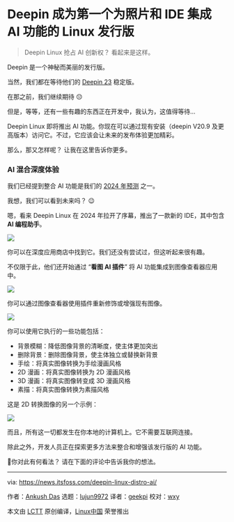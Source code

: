 [#]: subject: "Deepin becomes the first Linux distro to integrate AI features for Photos and IDE"
[#]: via: "https://news.itsfoss.com/deepin-linux-distro-ai/"
[#]: author: "Ankush Das https://news.itsfoss.com/author/ankush/"
[#]: collector: "lujun9972/lctt-scripts-1700446145"
[#]: translator: "geekpi"
[#]: reviewer: "wxy"
[#]: publisher: "wxy"
[#]: url: "https://linux.cn/article-16546-1.html"

Deepin 成为第一个为照片和 IDE  集成 AI 功能的 Linux 发行版
======

> Deepin Linux 抢占 AI 创新权？ 看起来是这样。

Deepin 是一个神秘而美丽的发行版。

当然，我们都在等待他们的 [Deepin 23][1] 稳定版。

在那之前，我们继续期待 😔

但是，等等，还有一些有趣的东西正在开发中，我认为，这值得等待...

Deepin Linux 即将推出 AI 功能。你现在可以通过现有安装（deepin V20.9 及更高版本）访问它。不过，它应该会让未来的发布体验更加精彩。

那么，那又怎样呢？ 让我在这里告诉你更多。

### AI 混合深度体验

我们已经提到整合 AI 功能是我们的 [2024 年预测][2] 之一。

我想，我们可以看到未来吗？ 😉

嗯，看来 Deepin Linux 在 2024 年拉开了序幕，推出了一款新的 IDE，其中包含 **AI 编程助手**。

![][3]

你可以在深度应用商店中找到它。我们还没有尝试过，但这听起来很有趣。

不仅限于此，他们还开始通过 “**看图 AI 插件**” 将 AI 功能集成到图像查看器应用中。

![][4]

你可以通过图像查看器使用插件重新修饰或增强现有图像。

![][5]

你可以使用它执行的一些功能包括：

   * 背景模糊：降低图像背景的清晰度，使主体更加突出
   * 删除背景：删除图像背景，使主体独立或替换新背景
   * 手绘：将真实图像转换为手绘漫画风格
   * 2D 漫画：将真实图像转换为 2D 漫画风格
   * 3D 漫画：将真实图像转变成 3D 漫画风格
   * 素描：将真实图像转换为素描风格

这是 2D 转换图像的另一个示例：

![][7]

而且，所有这一切都发生在你本地的计算机上。它不需要互联网连接。

除此之外，开发人员正在探索更多方法来整合和增强该发行版的 AI 功能。

💬你对此有何看法？ 请在下面的评论中告诉我你的想法。

--------------------------------------------------------------------------------

via: https://news.itsfoss.com/deepin-linux-distro-ai/

作者：[Ankush Das][a]
选题：[lujun9972][b]
译者：[geekpi](https://github.com/geekpi)
校对：[wxy](https://github.com/wxy)

本文由 [LCTT](https://github.com/LCTT/TranslateProject) 原创编译，[Linux中国](https://linux.cn/) 荣誉推出

[a]: https://news.itsfoss.com/author/ankush/
[b]: https://github.com/lujun9972
[1]: https://news.itsfoss.com/deepin-23/
[2]: https://news.itsfoss.com/predictions-linux-open-source-2024/
[3]: https://news.itsfoss.com/content/images/2024/01/deepin-ide.jpg
[4]: https://news.itsfoss.com/content/images/2024/01/deepin-ai-plugin.jpg
[5]: https://news.itsfoss.com/content/images/2024/01/picture-coloring-deepin.jpg
[6]: https://news.itsfoss.com/content/images/2023/04/Follow-us-on-Google-News.png
[7]: https://news.itsfoss.com/content/images/2024/01/deepin-2-d-comics.jpg
[8]: https://itsfoss.com/content/images/size/w256h256/2022/12/android-chrome-192x192.png
[0]: https://img.linux.net.cn/data/attachment/album/202401/10/152525uri8jabrraf8iyni.jpg